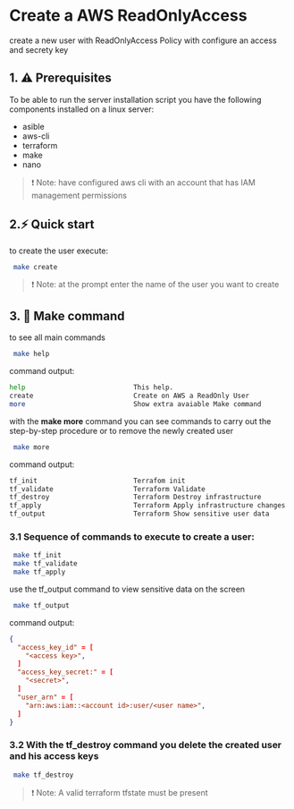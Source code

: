 
# Create a AWS ReadOnlyAccess



create a new user with ReadOnlyAccess Policy with configure an access and secrety key


## 1. ⚠️ Prerequisites

To be able to run the server installation script you have the following components installed on a linux server:

 - asible
 - aws-cli 
 - terraform
 - make
 - nano

> ❗️ Note: have configured aws cli with an account that has IAM management permissions



## 2.⚡️ Quick start

to create the user execute:
```bash
 make create 
```
> ❗️ Note: at the prompt enter the name of the user you want to create

## 3. 📝 Make command

to see all main commands
```bash
 make help 
```
command output:
```bash
help                           This help.
create                         Create on AWS a ReadOnly User
more                           Show extra avaiable Make command 
```

with the **make more** command you can see commands to carry out the step-by-step procedure or to remove the newly created user

```bash
 make more 
```
command output:
```bash
tf_init                        Terrafom init
tf_validate                    Terraform Validate
tf_destroy                     Terraform Destroy infrastructure
tf_apply                       Terraform Apply infrastructure changes
tf_output                      Terraform Show sensitive user data
```
### 3.1 Sequence of commands to execute to create a user:

```bash
 make tf_init 
 make tf_validate
 make tf_apply
```
use the tf_output command to view sensitive data on the screen
```bash
 make tf_output
```

command output:
```json
{
  "access_key_id" = [
    "<access key>",
  ]
  "access_key_secret:" = [
    "<secret>",
  ]
  "user_arn" = [
    "arn:aws:iam::<account id>:user/<user name>",
  ]
}
```


### 3.2 With the **tf_destroy** command you delete the created user and his access keys
```bash
 make tf_destroy
```
>❗️ Note: A valid terraform tfstate must be present


[repo_url]: https://scm.interlogica.it/utility/aws-readonly-user-access-key